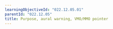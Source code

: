 ```yaml
---
learningObjectiveId: "022.12.05.01"
parentId: "022.12.05"
title: Purpose, aural warning, VMO/MMO pointer
---
```

